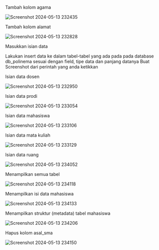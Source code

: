 Tambah kolom agama

![Screenshot 2024-05-13 232435](https://github.com/MJOYX4/MJOYX4/assets/160231998/ffd1281f-d062-4174-841a-467effc33967)

Tambah kolom alamat

![Screenshot 2024-05-13 232828](https://github.com/MJOYX4/MJOYX4/assets/160231998/ce315750-7816-475b-a68c-18c44f80e3bc)

Masukkan isian data

Lakukan insert data ke dalam tabel-tabel yang ada pada pada database db_polinema sesuai dengan field, tipe data dan panjang datanya Buat Screenshot dari perintah yang anda ketikkan

Isian data dosen

![Screenshot 2024-05-13 232950](https://github.com/MJOYX4/MJOYX4/assets/160231998/3771d4ff-265e-459a-bb8e-59a107bf6b9e)

Isian data prodi

![Screenshot 2024-05-13 233054](https://github.com/MJOYX4/MJOYX4/assets/160231998/506257e0-a45c-4596-8b79-bb2c30b26f70)

Isian data mahasiswa

![Screenshot 2024-05-13 233106](https://github.com/MJOYX4/MJOYX4/assets/160231998/f3e030de-77ee-4f09-a0ae-3f9dde96cf55)

Isian data mata kuliah

![Screenshot 2024-05-13 233129](https://github.com/MJOYX4/MJOYX4/assets/160231998/9172357c-cdab-4f43-b386-f41037788d3d)

Isian data ruang

![Screenshot 2024-05-13 234052](https://github.com/MJOYX4/MJOYX4/assets/160231998/bbbc52d1-9f7a-4bc0-89e1-37a10969b81a)

Menampilkan semua tabel

![Screenshot 2024-05-13 234118](https://github.com/MJOYX4/MJOYX4/assets/160231998/3bdf3148-343d-4482-9ad3-13373512322d)

Menampilkan isi data mahasiswa

![Screenshot 2024-05-13 234133](https://github.com/MJOYX4/MJOYX4/assets/160231998/5ba24ca0-cd27-4994-8f83-fec87c891b5a)

Menampilkan struktur (metadata) tabel mahasiswa

![Screenshot 2024-05-13 234206](https://github.com/MJOYX4/MJOYX4/assets/160231998/dcd4450c-70b1-4966-aca5-bd41fc938ede)

Hapus kolom asal_sma

![Screenshot 2024-05-13 234150](https://github.com/MJOYX4/MJOYX4/assets/160231998/20702787-1139-42f0-9996-701517ed98c1)





